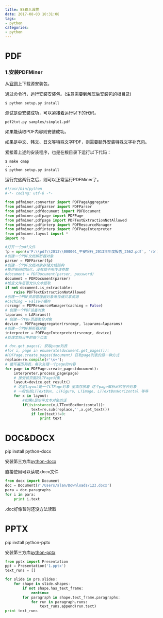 ```yaml
---
title: ES输入设置
date: 2017-08-03 10:31:08
tags:
- python
categories:
- python
---
```


# PDF

### 1.安装PDFMiner

从[官网](http://www.unixuser.org/~euske/python/pdfminer/)上下载源安装包。

通过命令行，运行安装安装包。(注意需要到解压后安装包的根目录)

```
$ python setup.py install
```

测试是否安装成功，可以紧接着运行以下的代码。

```
pdf2txt.py samples/simple1.pdf
```

如果能读取PDF内容则安装成功。

如果是中文、韩文、日文等特殊文字PDF，则需要额外安装特殊文字补充包。

紧接着上述的安装程序，也是在根目录下运行以下代码：

```
$ make cmap
...
$ python setup.py install
```

运行完这两行之后，则可以正常运行PDFMiner了。

```python
#!/usr/bin/python
#-*- coding: utf-8 -*-

from pdfminer.converter import PDFPageAggregator
from pdfminer.pdfparser import PDFParser
from pdfminer.pdfdocument import PDFDocument
from pdfminer.pdfpage import PDFPage
from pdfminer.pdfpage import PDFTextExtractionNotAllowed
from pdfminer.pdfinterp import PDFResourceManager
from pdfminer.pdfinterp import PDFPageInterpreter
from pdfminer.layout import *
import re

#打开一个pdf文件
fp = open(u'F:\\pdf\\2013\\000001_平安银行_2013年年度报告_2562.pdf', 'rb')
#创建一个PDF文档解析器对象
parser = PDFParser(fp)
#创建一个PDF文档对象存储文档结构
#提供密码初始化，没有就不用传该参数
#document = PDFDocument(parser, password)
document = PDFDocument(parser)
#检查文件是否允许文本提取
if not document.is_extractable:
    raise PDFTextExtractionNotAllowed
#创建一个PDF资源管理器对象来存储共享资源
#caching = False不缓存
rsrcmgr = PDFResourceManager(caching = False)
# 创建一个PDF设备对象
laparams = LAParams()
# 创建一个PDF页面聚合对象
device = PDFPageAggregator(rsrcmgr, laparams=laparams)
#创建一个PDF解析器对象
interpreter = PDFPageInterpreter(rsrcmgr, device)
#处理文档当中的每个页面

# doc.get_pages() 获取page列表
#for i, page in enumerate(document.get_pages()):
#PDFPage.create_pages(document) 获取page列表的另一种方式
replace=re.compile(r'\s+');
# 循环遍历列表，每次处理一个page的内容
for page in PDFPage.create_pages(document):
    interpreter.process_page(page)
    # 接受该页面的LTPage对象
    layout=device.get_result()
    # 这里layout是一个LTPage对象 里面存放着 这个page解析出的各种对象
    # 一般包括LTTextBox, LTFigure, LTImage, LTTextBoxHorizontal 等等
    for x in layout:
        #如果x是水平文本对象的话
        if(isinstance(x,LTTextBoxHorizontal)):
            text=re.sub(replace,'',x.get_text())
            if len(text)!=0:
                print text
```

# DOC&DOCX

pip install python-docx

安装第三方库[python-docx](https://python-docx.readthedocs.io/)

直接使用可以读取.docx文件

```python
from docx import Document
doc = Document(r'/Users/alan/Downloads/123.docx')
para = doc.paragraphs
for i in para:
    print i.text
```

.doc好像暂时还没方法读取



# PPTX

pip install python-pptx

安装第三方库[python-pptx](https://python-pptx.readthedocs.io/en/latest/index.html)

```python
from pptx import Presentation
ppt = Presentation('1.pptx')
text_runs = []

for slide in prs.slides:
    for shape in slide.shapes:
        if not shape.has_text_frame:
            continue
        for paragraph in shape.text_frame.paragraphs:
            for run in paragraph.runs:
                text_runs.append(run.text)
print text_runs
```





